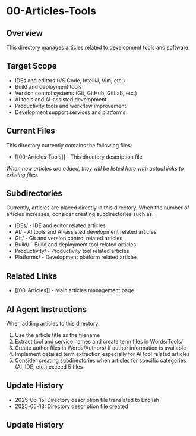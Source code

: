 # 00-Articles-Tools

## Overview

This directory manages articles related to development tools and software.

## Target Scope

- IDEs and editors (VS Code, IntelliJ, Vim, etc.)
- Build and deployment tools
- Version control systems (Git, GitHub, GitLab, etc.)
- AI tools and AI-assisted development
- Productivity tools and workflow improvement
- Development support services and platforms

## Current Files

This directory currently contains the following files:

- [[00-Articles-Tools]] - This directory description file

_When new articles are added, they will be listed here with actual links to existing files._

## Subdirectories

Currently, articles are placed directly in this directory. When the number of articles increases, consider creating subdirectories such as:

- IDEs/ - IDE and editor related articles
- AI/ - AI tools and AI-assisted development related articles
- Git/ - Git and version control related articles
- Build/ - Build and deployment tool related articles
- Productivity/ - Productivity tool related articles
- Platforms/ - Development platform related articles

## Related Links

- [[00-Articles]] - Main articles management page

## AI Agent Instructions

When adding articles to this directory:

1. Use the article title as the filename
2. Extract tool and service names and create term files in Words/Tools/
3. Create author files in Words/Authors/ if author information is available
4. Implement detailed term extraction especially for AI tool related articles
5. Consider creating subdirectories when articles for specific categories (AI, IDE, etc.) exceed 5 files

## Update History

- 2025-06-15: Directory description file translated to English
- 2025-06-13: Directory description file created

## Update History
